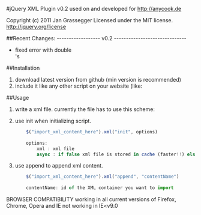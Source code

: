 #jQuery XML Plugin v0.2
used on and developed for http://anycook.de

Copyright (c) 2011 Jan Grassegger
Licensed under the MIT license.
http://jquery.org/license
 
##Recent Changes:
------------------ v0.2 ------------------------------
 - fixed error with double <br>'s
 
 
##Installation
1. download latest version from github (min version is recommended)
2. include it like any other script on your website (like:<script type="text/javascript" src="/scripts/lib/jquery.xml-0.3.js"></script>

##Usage
1. write a xml file. currently the file has to use this scheme:
	
	<templates>
		<template id="an_id">
		 the content you want to use on your website
		</template>
		<template id="another_id">
		 the other content you want to use on your website
		</template>
	<templates>
	
2. use init when initializing script. 
	```javascript
		$("import_xml_content_here").xml("init", options)
		
		options: 
			xml : xml file
			async : if false xml file is stored in cache (faster!!) else xml file reloads every time your requesting data (dynamically)
	```
3. use append to append xml content.
	```javascript
		$("import_xml_content_here").xml("append", "contentName")
		
		contentName: id of the XML container you want to import
	```
	
	
BROWSER COMPATIBILITY
working in all current versions of Firefox, Chrome, Opera and IE
not working in IE<v9.0
